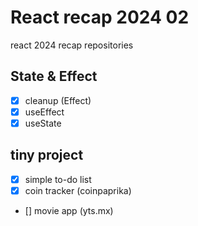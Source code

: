 # React recap 2024 02

react 2024 recap repositories

## State & Effect

- [x] cleanup (Effect)
- [x] useEffect
- [x] useState

## tiny project

- [x] simple to-do list
- [x] coin tracker (coinpaprika)
- [] movie app (yts.mx)
